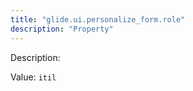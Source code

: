 ```yaml
---
title: "glide.ui.personalize_form.role"
description: "Property"
---
```


Description: 

Value: `itil`